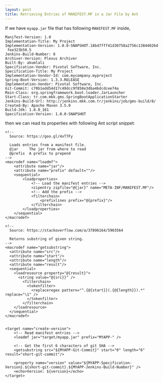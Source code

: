 ```yaml
---
layout: post
title: Retrieving Entries of MANIFEST.MF in a Jar File by Ant
---
```


If we have `myapp.jar` file that has following `MANIFEST.MF` inside,

    Manifest-Version: 1.0
    Implementation-Title: My Project
    Implementation-Version: 1.0.0-SNAPSHOT.18b47fff41d30758a2756c13844026d
     fee323b50.5
    Jenkins-Build-Number: 8
    Archiver-Version: Plexus Archiver
    Built-By: akumlali
    Specification-Vendor: Pivotal Software, Inc.
    Specification-Title: My Project
    Implementation-Vendor-Id: com.mycompany.myproject
    Spring-Boot-Version: 1.3.3.RELEASE
    Implementation-Vendor: Pivotal Software, Inc.
    Git-Commit: c70b1edd54d17c49dcc9f858e3dba4bdcdcee74a
    Main-Class: org.springframework.boot.loader.JarLauncher
    Start-Class: tr.com.mkk.gms.SpringBootApplicationStarter
    Jenkins-Build-Url: http://jenkins.mkk.com.tr/jenkins/job/gms-build/8/
    Created-By: Apache Maven 3.5.0
    Build-Jdk: 1.8.0_161
    Specification-Version: 1.0.0-SNAPSHOT


then we can read its properties with following Ant script snippet:

    <!--
      Source: https://goo.gl/4xT7Fy

      Loads entries from a manifest file.
      @jar     The jar from where to read
      @prefix  A prefix to prepend
    -->
    <macrodef name="loadmf">
        <attribute name="jar"/>
        <attribute name="prefix" default=""/>
        <sequential>
            <loadproperties>
                <!-- Load the manifest entries -->
                <zipentry zipfile="@{jar}" name="META-INF/MANIFEST.MF"/>
                <!-- Add the prefix -->
                <filterchain>
                    <prefixlines prefix="@{prefix}"/>
                </filterchain>
            </loadproperties>
        </sequential>
    </macrodef>
    
    <!-- 
      Source: https://stackoverflow.com/a/37896164/5903564 

      Returns substring of given string.
    -->
    <macrodef name="getsubstring">
      <attribute name="src"/>
      <attribute name="start"/>
      <attribute name="length"/>
      <attribute name="result"/>
      <sequential>
        <loadresource property="@{result}">
          <string value="@{src}}" />
            <filterchain>
              <tokenfilter>
                <replaceregex pattern="^.{@{start}}(.{@{length}}).*" replace="\1" />
              </tokenfilter>
            </filterchain>
        </loadresource>
      </sequential>
    </macrodef>
    
    
    <target name="create-version">    
        <!-- Read manifest entries -->
        <loadmf jar="target/myapp.jar" prefix="MYAPP-" />

        <!-- Get the first 6 characters of git SHA -->
        <getsubstring src="${MYAPP-Git-Commit}" start="0" length="6" result="short-git-commit"/>

        <property name="version" value="${MYAPP-Specification-Version}.${short-git-commit}.${MYAPP-Jenkins-Build-Number}" />
        <echo>Version: ${version}</echo>
    </target>